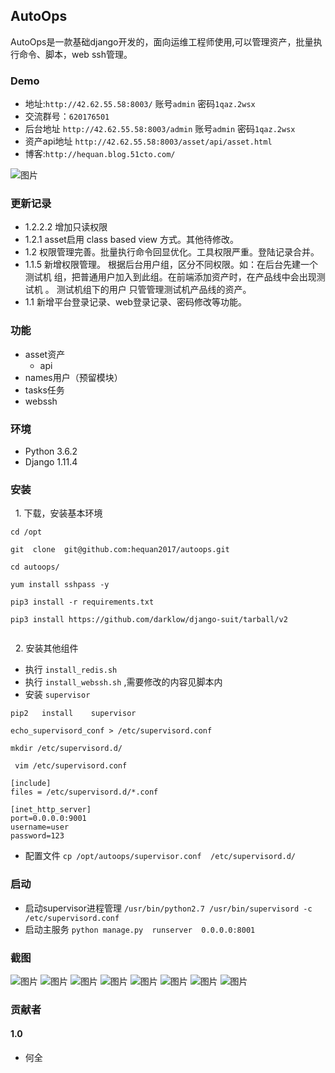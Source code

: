 ## AutoOps

AutoOps是一款基础django开发的，面向运维工程师使用,可以管理资产，批量执行命令、脚本，web ssh管理。


###  Demo

  -  地址:`http://42.62.55.58:8003/`    账号`admin`   密码`1qaz.2wsx`
  -  交流群号：`620176501`  
  -  后台地址 `http://42.62.55.58:8003/admin`  账号`admin`   密码`1qaz.2wsx`
  -  资产api地址 `http://42.62.55.58:8003/asset/api/asset.html`
  -  博客:`http://hequan.blog.51cto.com/`   
  
  
![图片](https://github.com/hequan2017/autoops/blob/master/static/demo/autuops.png)  



### 更新记录
  -  1.2.2.2  增加只读权限
  -  1.2.1  asset启用 class based view 方式。其他待修改。
  -  1.2     权限管理完善。批量执行命令回显优化。工具权限严重。登陆记录合并。
  -  1.1.5  新增权限管理。 根据后台用户组，区分不同权限。如：在后台先建一个 测试机 组，把普通用户加入到此组。在前端添加资产时，在产品线中会出现测试机 。 测试机组下的用户 只管管理测试机产品线的资产。             
  -  1.1    新增平台登录记录、web登录记录、密码修改等功能。


###  功能
  - asset资产
    - api
  - names用户（预留模块）
  - tasks任务
  - webssh

### 环境
   * Python 3.6.2 
   * Django 1.11.4
   
### 安装 
   1. 下载，安装基本环境
 ```
 cd /opt
 
git  clone  git@github.com:hequan2017/autoops.git

cd autoops/

yum install sshpass -y

pip3 install -r requirements.txt     

pip3 install https://github.com/darklow/django-suit/tarball/v2


```
   2. 安装其他组件
 
 * 执行 `install_redis.sh` 
 * 执行 `install_webssh.sh` ,需要修改的内容见脚本内
 * 安装 `supervisor  `
 
  ```
 pip2   install    supervisor   
 
 echo_supervisord_conf > /etc/supervisord.conf 
 
 mkdir /etc/supervisord.d/
  ``` 
  
``` 
 vim /etc/supervisord.conf
 
[include]
files = /etc/supervisord.d/*.conf

[inet_http_server] 
port=0.0.0.0:9001 
username=user
password=123
``` 
 * 配置文件  `cp /opt/autoops/supervisor.conf  /etc/supervisord.d/`
 

### 启动

  * 启动supervisor进程管理  `/usr/bin/python2.7 /usr/bin/supervisord -c /etc/supervisord.conf`
  * 启动主服务     `python manage.py  runserver  0.0.0.0:8001`    

### 截图
![图片](https://github.com/hequan2017/autoops/blob/master/static/demo/1.png)
![图片](https://github.com/hequan2017/autoops/blob/master/static/demo/2.png)
![图片](https://github.com/hequan2017/autoops/blob/master/static/demo/3.png)
![图片](https://github.com/hequan2017/autoops/blob/master/static/demo/4.png)
![图片](https://github.com/hequan2017/autoops/blob/master/static/demo/5.png)
![图片](https://github.com/hequan2017/autoops/blob/master/static/demo/6.png)
![图片](https://github.com/hequan2017/autoops/blob/master/static/demo/7.png)
![图片](https://github.com/hequan2017/autoops/blob/master/static/demo/8.png)



### 贡献者


#### 1.0
- 何全
